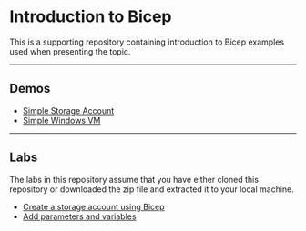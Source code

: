 # Introduction to Bicep

This is a supporting repository containing introduction to Bicep examples used when presenting the topic.

---

## Demos

* [Simple Storage Account](/demos/simple-storage-account/simple-storage-account.md)
* [Simple Windows VM](/demos/simple-windows-vm/simple-windows-vm.md)

---

## Labs

The labs in this repository assume that you have either cloned this repository or downloaded the zip file and extracted it to your local machine.

* [Create a storage account using Bicep](labs/create-a-storage-account-using-bicep.md)
* [Add parameters and variables](labs/add-parameters-and-variables.md)
